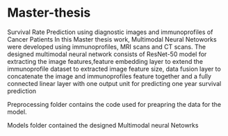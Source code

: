 # Master-thesis
Survival Rate Prediction using diagnostic images and immunoprofiles of Cancer Patients
In this Master thesis work, Multimodal Neural Netoworks were developed using immunoprofiles, MRI scans and CT scans. The designed multimodal neural network consists of ResNet-50 model for extracting the image features,feature embedding layer to extend the immunoprofile dataset to extracted image feature size, data fusion layer to concatenate the image and immunoprofiles feature together and a fully connected linear layer with one output unit for predicting one year survival prediction

Preprocessing folder contains the code used for preapring the data for the model.


Models folder contained the designed Multimodal neural Netowrks
